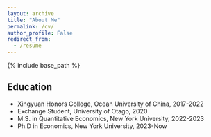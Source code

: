 ```yaml
---
layout: archive
title: "About Me"
permalink: /cv/
author_profile: False
redirect_from:
  - /resume
---
```


{% include base_path %}

Education
------
* Xingyuan Honors College, Ocean University of China, 2017-2022
* Exchange Student, University of Otago, 2020
* M.S. in Quantitative Economics, New York University, 2022-2023
* Ph.D in Economics, New York University, 2023-Now
